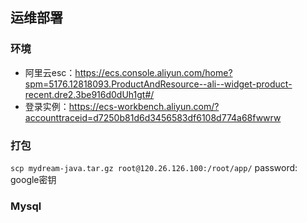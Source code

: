 ## 运维部署
### 环境
+ 阿里云esc：https://ecs.console.aliyun.com/home?spm=5176.12818093.ProductAndResource--ali--widget-product-recent.dre2.3be916d0dUh1gt#/
+ 登录实例：https://ecs-workbench.aliyun.com/?accounttraceid=d7250b81d6d3456583df6108d774a68fwwrw


### 打包
`scp mydream-java.tar.gz root@120.26.126.100:/root/app/`
password: google密钥

### Mysql
